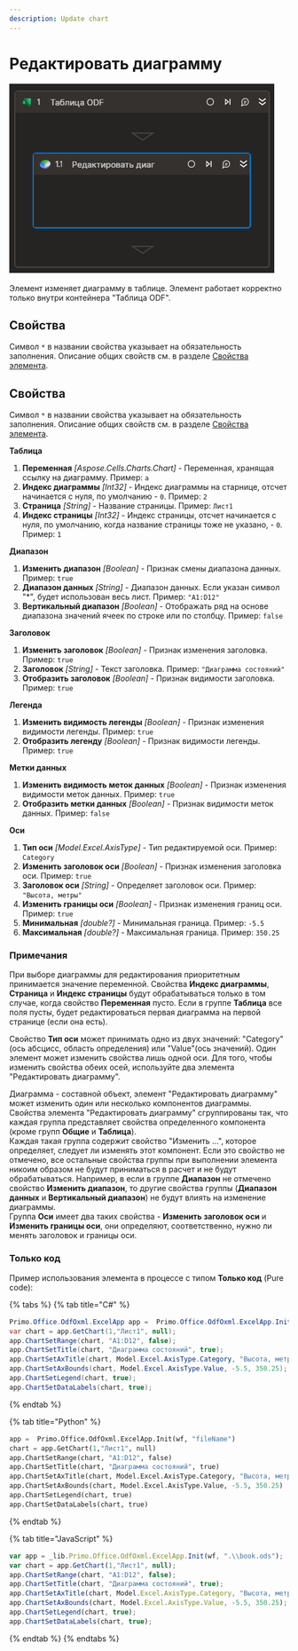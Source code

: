 ```yaml
---
description: Update chart
---
```


# Редактировать диаграмму

![](../../../../resources/activities/basic/odf/table/odftable-update-chart.png)

Элемент изменяет диаграмму в таблице. Элемент работает корректно только внутри контейнера "Таблица ODF".

## Свойства
Символ `*` в названии свойства указывает на обязательность заполнения. Описание общих свойств см. в разделе [Свойства элемента](https://docs.primo-rpa.ru/primo-rpa/primo-studio/process/elements#svoistva-elementa).

## Свойства
Символ `*` в названии свойства указывает на обязательность заполнения. Описание общих свойств см. в разделе [Свойства элемента](https://docs.primo-rpa.ru/primo-rpa/primo-studio/process/elements#svoistva-elementa).

**Таблица**  
1. **Переменная** *[Aspose.Cells.Charts.Chart]* - Переменная, хранящая ссылку на диаграмму. Пример: `a`  
1. **Индекс диаграммы** *[Int32]* -  Индекс диаграммы на старнице, отсчет начинается с нуля, по умолчанию - `0`. Пример: `2`  
1. **Страница** *[String]* -  Название страницы. Пример: `Лист1`
1. **Индекс страницы** *[Int32]* -  Индекс страницы, отсчет начинается с нуля, по умолчанию, когда название страницы тоже не указано, - `0`. Пример: `1`  

**Диапазон**  
1. **Изменить диапазон** *[Boolean]* - Признак смены диапазона данных. Пример: `true`  
1. **Диапазон данных** *[String]* - Диапазон данных. Если указан символ "*", будет использован весь лист. Пример: `"A1:D12"`  
1. **Вертикальный диапазон** *[Boolean]* - Отображать ряд на основе диапазона значений ячеек по строке или по столбцу. Пример: `false`

**Заголовок**  
1. **Изменить заголовок** *[Boolean]* - Признак изменения заголовка. Пример: `true`  
1. **Заголовок** *[String]* - Текст заголовка. Пример: `"Диаграмма состояний"`  
1. **Отобразить заголовок** *[Boolean]* - Признак видимости заголовка. Пример: `true`

**Легенда**  
1. **Изменить видимость легенды** *[Boolean]* - Признак изменения видимости легенды. Пример: `true`  
1. **Отобразить легенду** *[Boolean]* - Признак видимости легенды. Пример: `true`

**Метки данных**  
1. **Изменить видимость меток данных** *[Boolean]* - Признак изменения видимости меток данных. Пример: `true`  
1. **Отобразить метки данных** *[Boolean]* - Признак видимости меток данных. Пример: `false`

**Оси**  
1. **Тип оси** *[Model.Excel.AxisType]* - Тип редактируемой оси. Пример: `Category`  
1. **Изменить заголовок оси** *[Boolean]* - Признак изменения заголовка  оси. Пример: `true`  
1. **Заголовок оси** *[String]* - Определяет заголовок оси. Пример: `"Высота, метры"`  
1. **Изменить границы оси** *[Boolean]* - Признак изменения границ оси. Пример: `true`  
1. **Минимальная** *[double?]* - Минимальная граница. Пример: `-5.5`  
1. **Максимальная** *[double?]* - Максимальная граница. Пример: `350.25`

### Примечания

При выборе диаграммы для редактирования приоритетным принимается значение переменной. Свойства **Индекс диаграммы**, **Страница** и **Индекс страницы** будут обрабатываться только в том случае, когда свойство **Переменная** пусто. Если в группе **Таблица** все поля пусты, будет редактироваться первая диаграмма на первой странице (если она есть).

Свойство **Тип оси** может принимать одно из двух значений: "Category"(ось абсцисс, область определения) или "Value"(ось значений).
Один элемент может изменить свойства лишь одной оси. Для того, чтобы изменить свойства обеих осей, используйте два элемента "Редактировать диаграмму".  

Диаграмма - составной объект, элемент "Редактировать диаграмму" может изменить один или несколько компонентов диаграммы.  
Свойства элемента "Редактировать диаграмму" сгруппированы так, что каждая группа представляет свойства определенного компонента (кроме групп **Общие** и **Таблица**).  
Каждая такая группа содержит свойство "Изменить ...", которое определяет, следует ли изменять этот компонент. Если это свойство не отмечено, все остальные свойства группы при выполнении элемента никоим образом не будут приниматься в расчет и не будут обрабатываться.
Например, в если в группе **Диапазон** не отмечено свойство **Изменить диапазон**, то другие свойства группы (**Диапазон данных** и **Вертикальный диапазон**) не будут влиять на изменение диаграммы.  
Группа **Оси** имеет два таких свойства - **Изменить заголовок оси** и **Изменить границы оси**, они определяют, соответственно, нужно ли менять заголовок и границы оси.

### Только код
Пример использования элемента в процессе с типом **Только код** (Pure code):

{% tabs %}
{% tab title="C#" %}
```csharp
Primo.Office.OdfOxml.ExcelApp app =  Primo.Office.OdfOxml.ExcelApp.Init(wf, "fileName");
var chart = app.GetChart(1,"Лист1", null);
app.ChartSetRange(chart, "A1:D12", false);
app.ChartSetTitle(chart, "Диаграмма состояний", true);
app.ChartSetAxTitle(chart, Model.Excel.AxisType.Category, "Высота, метры", true);
app.ChartSetAxBounds(chart, Model.Excel.AxisType.Value, -5.5, 350.25);
app.ChartSetLegend(chart, true);
app.ChartSetDataLabels(chart, true);
```
{% endtab %}

{% tab title="Python" %}
```python
app =  Primo.Office.OdfOxml.ExcelApp.Init(wf, "fileName")
chart = app.GetChart(1,"Лист1", null)
app.ChartSetRange(chart, "A1:D12", false)
app.ChartSetTitle(chart, "Диаграмма состояний", true)
app.ChartSetAxTitle(chart, Model.Excel.AxisType.Category, "Высота, метры", true)
app.ChartSetAxBounds(chart, Model.Excel.AxisType.Value, -5.5, 350.25)
app.ChartSetLegend(chart, true)
app.ChartSetDataLabels(chart, true)
```
{% endtab %}

{% tab title="JavaScript" %}
```javascript
var app = _lib.Primo.Office.OdfOxml.ExcelApp.Init(wf, ".\\book.ods");
var chart = app.GetChart(1,"Лист1", null);
app.ChartSetRange(chart, "A1:D12", false);
app.ChartSetTitle(chart, "Диаграмма состояний", true);
app.ChartSetAxTitle(chart, Model.Excel.AxisType.Category, "Высота, метры", true);
app.ChartSetAxBounds(chart, Model.Excel.AxisType.Value, -5.5, 350.25);
app.ChartSetLegend(chart, true);
app.ChartSetDataLabels(chart, true);
```
{% endtab %}
{% endtabs %}
